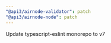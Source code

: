 ```yaml
---
"@api3/airnode-validator": patch
"@api3/airnode-node": patch
---
```


Update typescript-eslint monorepo to v7
